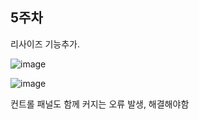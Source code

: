 ## 5주차

리사이즈 기능추가.

![image](https://github.com/user-attachments/assets/2b4ae097-a7b8-4849-869c-3a477c7ce7bb)


![image](https://github.com/user-attachments/assets/4657b975-1990-4bca-a701-5af53ff4950a)

컨트롤 패널도 함께 커지는 오류 발생, 해결해야함
